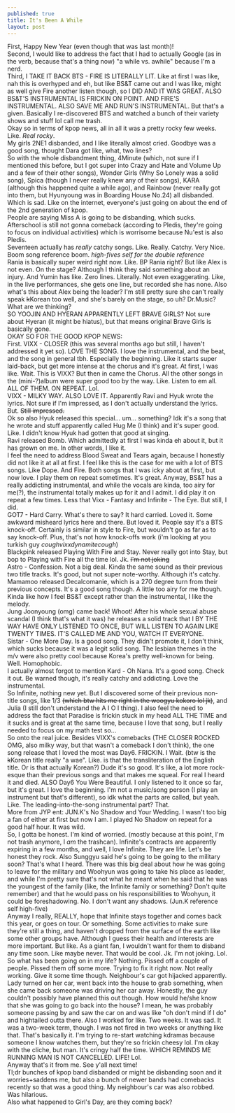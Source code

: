 ```yaml
---
published: true
title: It's Been A While
layout: post
---
```

First, Happy New Year (even though that was last month)!
<br>
Second, I would like to address the fact that I had to actually Google (as in the verb, because that's a thing now) "a while vs. awhile" because I'm a nerd.
<br>
Third, I TAKE IT BACK BTS - FIRE IS LITERALLY LIT. Like at first I was like, nah this is overhyped and eh, but like BS&T came out and I was like, might as well give Fire another listen though, so I DID AND IT WAS GREAT. ALSO BS&T'S INSTRUMENTAL IS FRICKIN ON POINT. AND FIRE'S INSTRUMENTAL. ALSO SAVE ME AND RUN'S INSTRUMENTAL. But that's a given. Basically I re-discovered BTS and watched a bunch of their variety shows and stuff lol call me trash.
<br>
Okay so in terms of kpop news, all in all it was a pretty rocky few weeks.
<br>
Like. *Real rocky*.
<br>
My girls 2NE1 disbanded, and I like literally almost cried. Goodbye was a good song, thought Dara got like, what, two lines?
<br>
So with the whole disbandment thing, 4Minute (which, not sure if I mentioned this before, but I got super into Crazy and Hate and Volume Up and a few of their other songs), Wonder Girls (Why So Lonely was a solid song), Spica (though I never really knew any of their songs), KARA (although this happened quite a while ago), and Rainbow (never really got into them, but Hyunyoung was in Boarding House No.24) all disbanded. Which is sad. Like on the internet, everyone's just going on about the end of the 2nd generation of kpop.
<br>
People are saying Miss A is going to be disbanding, which sucks.
<br>
Afterschool is still not gonna comeback (according to Pledis, they're going to focus on individual activities) which is worrisome because Nu'est is also Pledis.
<br>
Seventeen actually has *really* catchy songs. Like. Really. Catchy. Very Nice. Boom song reference boom. *high-fives self for the double reference*
<br>
Rania is basically super weird right now. Like. BP Rania right? But like Alex is not even. On the stage? Although I think they said something about an injury. And Yumin has like. Zero lines. Literally. Not even exaggerating. Like, in the live performances, she gets one line, but recorded she has none. Also what's this about Alex being the leader? I'm still pretty sure she can't really speak <del>k</del>Korean too well, and she's barely on the stage, so uh? Dr.Music? What are we thinking?
<br>
SO YOOJIN AND HYERAN APPARENTLY LEFT BRAVE GIRLS? Not sure about Hyeran (it might be hiatus), but that means original Brave Girls is basically gone.
<br>
OKAY SO FOR THE GOOD KPOP NEWS:
<br>
First. VIXX - CLOSER (this was several months ago but still, I haven't addressed it yet so). LOVE THE SONG. I love the instrumental, and the beat, and the song in general tbh. Especially the beginning. Like it starts super laid-back, but get more intense at the chorus and it's great. At first, I was like. Wait. This is VIXX? But then in came the Chorus. All the other songs in the (mini-?)album were super good too by the way. Like. Listen to em all. ALL OF THEM. ON REPEAT. Lol.
<br>
VIXX - MILKY WAY. ALSO LOVE IT. Apparently Ravi and Hyuk wrote the lyrics. Not sure if I'm impressed, as I don't actually understand the lyrics. But. <del>Still impressed.</del>
<br>
Ok so also Hyuk released this special... um... something? Idk it's a song that he wrote and stuff apparently called Hug Me (I think) and it's super good. Like. I didn't know Hyuk had gotten that good at singing.
<br>
Ravi released Bomb. Which admittedly at first I was kinda eh about it, but it has grown on me. In other words, I like it.
<br>
I feel the need to address Blood Sweat and Tears again, because I honestly did not like it at all at first. I feel like this is the case for me with a lot of BTS songs. Like Dope. And Fire. Both songs that I was icky about at first, but now love. I play them on repeat sometimes. It's great. Anyway, BS&T has a really addicting instrumental, and while the vocals are kinda, too airy for me(?), the instrumental totally makes up for it and I admit. I did play it on repeat a few times. Less that Vixx - Fantasy and Infinite - The Eye. But still, I did.
<br>
GOT7 - Hard Carry. What's there to say? It hard carried. Loved it. Some awkward misheard lyrics here and there. But loved it. People say it's a BTS knock-off. Certainly is similar in style to Fire, but wouldn't go as far as to say knock-off. Plus, that's not how knock-offs work (i'm looking at you turkish guy *coughvixxdynamitecough*)
<br>
Blackpink released Playing With Fire and Stay. Never really got into Stay, but bop to Playing with Fire all the time lol. Jk. <del>I'm not joking</del>
<br>
Astro - Confession. Not a big deal. Kinda the same sound as their previous two title tracks. It's good, but not super note-worthy. Although it's catchy.
<br>
Mamamoo released Decalcomanie, which is a 270 degree turn from their previous concepts. It's a good song though. A little too airy for me though. Kinda like how I feel BS&T except rather than the instrumental, I like the melody.
<br>
Jung Joonyoung (omg) came back! Whoot! After his whole sexual abuse scandal (I think that's what it was) he releases a solid track that I BY THE WAY HAVE ONLY LISTENED TO ONCE, BUT WILL LISTEN TO AGAIN LIKE TWENTY TIMES. IT'S CALLED ME AND YOU, WATCH IT EVERYONE.
<br>
Sistar - One More Day. Is a good song. They didn't promote it, I don't think, which sucks because it was a legit solid song. The lesbian themes in the m/v were also pretty cool because Korea's pretty well-known for being. Well. Homophobic.
<br>
I actually almost forgot to mention Kard - Oh Nana. It's a good song. Check it out. Be warned though, it's really catchy and addicting. Love the instrumental.
<br>
So Infinite, nothing new yet. But I discovered some of their previous non-title songs, like 1/3 <del>(which btw hits me right in the woogyu kokoro lol jk)</del>, and Julia (I still don't understand the A I O I thing). I also feel the need to address the fact that Paradise is frickin stuck in my head ALL THE TIME and it sucks and is great at the same time, because I love that song, but I really needed to focus on my math test so... 
<br>
So onto the real juice. Besides VIXX's comebacks (THE CLOSER ROCKED OMG, also milky way, but that wasn't a comeback I don't think), the one song release that I loved the most was Day6. FRICKIN. I Wait. (btw is the <del>k</del>Korean title really "a wae". Like. is that the transliteration of the English title. Or is that actually Korean?) Dude it's so good. It's like, a lot more rock-esque than their previous songs and that makes me squeal. For real I heard it and died. ALSO Day6 You Were Beautiful. I only listened to it once so far, but it's great. I love the beginning. I'm not a music/song person (I play an instrument but that's different), so idk what the parts are called, but yeah. Like. The leading-into-the-song instrumental part? That.
<br>
More from JYP ent: JUN.K's No Shadow and Your Wedding. I wasn't too big a fan of either at first but now I am. I played No Shadow on repeat for a good half hour. It was wild.
<br>
So, I gotta be honest. I'm kind of worried. (mostly because at this point, I'm not trash anymore, I *am* the trashcan). Infinite's contracts are apparently expiring in a few months, and well, I love Infinite. They are life. Let's be honest they rock. Also Sunggyu said he's going to be going to the military soon? That's what I heard. There was this big deal about how he was going to leave for the military and Woohyun was going to take his place as leader, and while I'm pretty sure that's not what he meant when he said that he was the youngest of the family (like, the Infinite family or something? Don't quite remember) and that he would pass on his responsibilities to Woohyun, it could be foreshadowing. No. I don't want any shadows. (Jun.K reference self high-five)
<br>
Anyway I really, REALLY, hope that Infinite stays together and comes back this year, or goes on tour. Or something. Some activities to make sure they're still a thing, and haven't dropped from the surface of the earth like some other groups have. Although I guess their health and interests are more important. But like. As a giant fan, I wouldn't want for them to disband any time soon. Like maybe never. That would be cool. Jk. I'm not joking. Lol.
<br>
So what has been going on in my life? Nothing. Pissed off a couple of people. Pissed them off some more. Trying to fix it right now. Not really working. Give it some time though. Neighbour's car got hijacked apparently. Lady turned on her car, went back into the house to grab something, when she came back someone was driving her car away. Honestly, the guy couldn't possibly have planned this out though. How would he/she know that she was going to go back into the house? I mean, he was probably someone passing by and saw the car on and was like "oh don't mind if I do" and hightailed outta there. Also I worked for like. Two weeks. It was sad. It was a two-week term, though. I was not fired in two weeks or anything like that. That's basically it. I'm trying to re-start watching kdramas because someone I know watches them, but they're so frickin cheesy lol. I'm okay with the cliche, but man. It's cringy half the time. WHICH REMINDS ME RUNNING MAN IS NOT CANCELLED. LIFE! Lol.
<br>
Anyway that's it from me. See y'all next time!
<br>
Tl;dr bunches of kpop band disbanded or might be disbanding soon and it worries+saddens me, but also a bunch of newer bands had comebacks recently so that was a good thing. My neighbour's car was also robbed. Was hilarious. 
<br>
Also what happened to Girl's Day, are they coming back?
